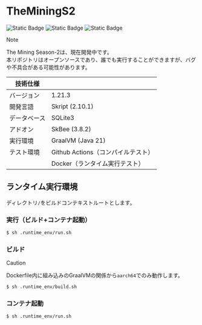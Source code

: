 # TheMiningS2
![Static Badge](https://img.shields.io/badge/-Skript-000000?style=for-the-badge)
![Static Badge](https://img.shields.io/badge/-SQLite3-003B57?style=for-the-badge)
![Static Badge](https://img.shields.io/badge/-SkBee-FFC700?style=for-the-badge)

> [!NOTE]
> The Mining Season-2は、現在開発中です。  
> 本リポジトリはオープンソースであり、誰でも実行することができますが、バグや不具合がある可能性があります。

| 技術仕様 |  |
|-|-|
| バージョン | 1.21.3 |
| 開発言語 | Skript (2.10.1) |
| データベース | SQLite3 |
| アドオン | SkBee (3.8.2) |
| 実行環境 | GraalVM (Java 21) |
| テスト環境 | Github Actions（コンパイルテスト） |
| | Docker（ランタイム実行テスト） |

## ランタイム実行環境
ディレクトリ`/`をビルドコンテキストルートとします。
### 実行（ビルド+コンテナ起動）
```bash
$ sh .runtime_env/run.sh
```
### ビルド
> [!CAUTION]
> Dockerfile内に組み込みのGraalVMの関係から`aarch64`でのみ動作します。
```bash
$ sh .runtime_env/build.sh
```
### コンテナ起動
```bash
$ sh .runtime_env/run.sh
```
